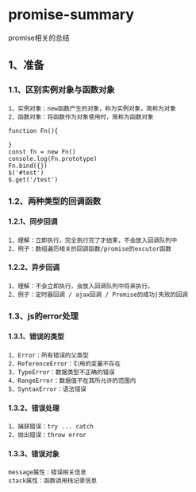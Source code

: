 # promise-summary
promise相关的总结

## 1、准备
### 1.1、区别实例对象与函数对象
```
1、实例对象：new函数产生的对象，称为实例对象，简称为对象
2、函数对象：将函数作为对象使用时，简称为函数对象

function Fn(){

}
const fn = new Fn()
console.log(Fn.prototype)
Fn.bind({})
$('#test')
$.get('/test')
```
### 1.2、两种类型的回调函数
#### 1.2.1、同步回调
```
1、理解：立即执行，完全执行完了才结束，不会放入回调队列中
2、例子：数组遍历相关的回调函数/promise的excutor函数
```
#### 1.2.2、异步回调
```
1、理解：不会立即执行，会放入回调队列中将来执行。
2、例子：定时器回调 / ajax回调 / Promise的成功|失败的回调
```
### 1.3、js的error处理
#### 1.3.1、错误的类型
```
1、Error：所有错误的父类型
2、ReferenceError：引用的变量不存在
3、TypeError：数据类型不正确的错误
4、RangeError：数据值不在其所允许的范围内
5、SyntaxError：语法错误
```
#### 1.3.2、错误处理
```
1、捕获错误：try ... catch
2、抛出错误：throw error
```
#### 1.3.3、错误对象
```
message属性：错误相关信息
stack属性：函数调用栈记录信息
```
